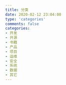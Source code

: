 ```yaml
---
title: 分类
date: 2020-02-12 23:04:00
type: 'categories'
comments: false
categories:
- 开发
- 开源
- 书籍
- 产品
- 项目
- 运维
- 安全
- 系统
- 数据
- 其它
---
```

